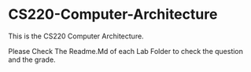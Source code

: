 # CS220-Computer-Architecture
This is the CS220 Computer Architecture.

Please Check The Readme.Md of each Lab Folder to check the question and the grade.
